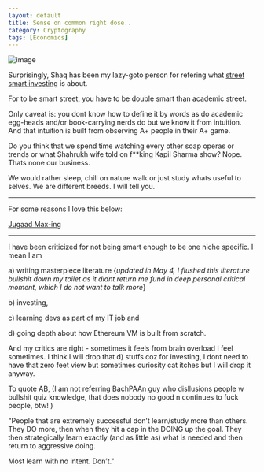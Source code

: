 ```yaml
---
layout: default
title: Sense on common right dose..
category: Cryptography
tags: [Economics]
---
```


![image](https://github.com/sbibek086/write-the-docs/assets/11883023/a589c4f4-6b05-457a-a659-922a1612cf83)

Surprisingly, Shaq has been my lazy-goto person for refering what [street smart investing](https://www.youtube.com/shorts/fJgVmJFX9CE) is about.

For to be smart street, you have to be double smart than academic street. 

Only caveat is: you dont know how to define it by words as do academic egg-heads and/or book-carrying nerds do but we know it from intuition.
And that intuition is built from observing A+ people in their A+ game. 

Do you think that we spend time watching every other soap operas or trends or what Shahrukh wife told on f**king Kapil Sharma show? 
Nope. Thats none our business.

We would rather sleep, chill on nature walk or just study whats useful to selves.
We are different breeds. I will tell you.

---

For some reasons I love this below:

[Jugaad Max-ing](https://twitter.com/rishadcooper/status/1166931979138260994)

---

I have been criticized for not being smart enough to be one niche specific. I mean I am 

a) writing  masterpiece literature {_updated in May 4, I flushed this literature bullshit down my toilet as it didnt return me fund in deep personal critical moment, which I do not want to talk more_} 

b) investing, 

c) learning devs as part of my IT job and 

d) going depth about how Ethereum VM is built from scratch.

And my critics are right - sometimes it feels from brain overload I feel sometimes. I think I will drop that d) stuffs coz for investing, I dont need to have that zero feet view but sometimes curiosity cat itches but I will drop it anyway.

To quote AB, (I am not referring BachPAAn guy who disllusions people w bullshit quiz knowledge, that does nobody no good n continues to fuck people, btw! )

"People that are extremely successful don’t learn/study more than others.  They DO more, then when they hit a cap in the DOING up the goal. They then strategically learn exactly (and as little as) what is needed and then return to aggressive doing.

Most learn with no intent. Don’t."
